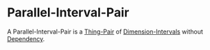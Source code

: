 # Parallel-Interval-Pair

A Parallel-Interval-Pair is a [Thing-Pair](60165.md) of [Dimension-Intervals](10000033.md) without [Dependency](60163.md).
